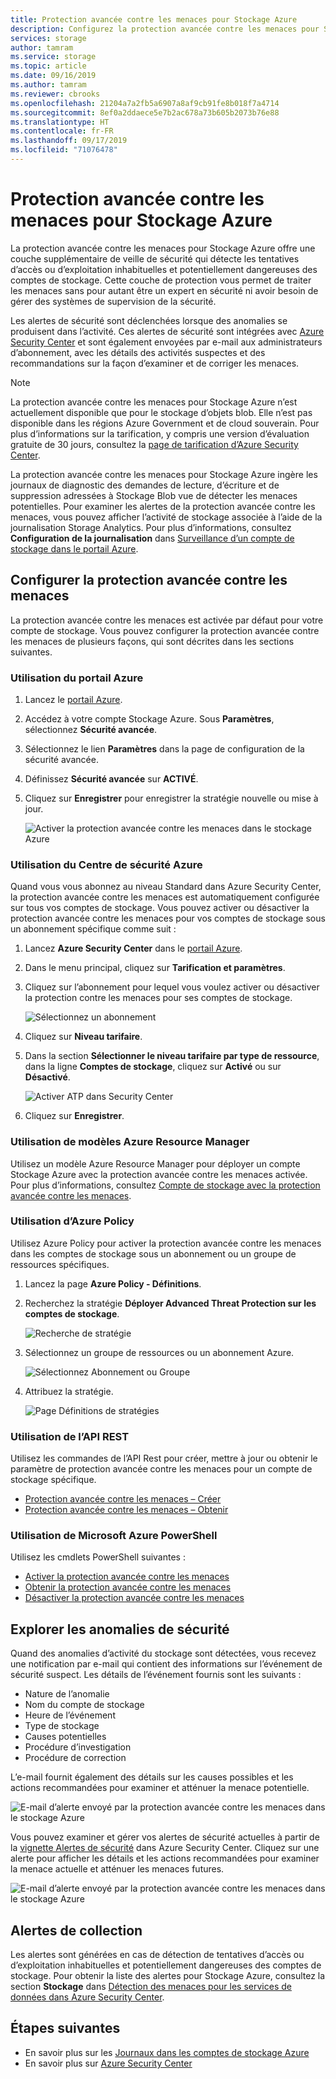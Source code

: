 ```yaml
---
title: Protection avancée contre les menaces pour Stockage Azure
description: Configurez la protection avancée contre les menaces pour Stockage Azure de façon à détecter les anomalies dans l’activité de votre compte et à être notifié en cas de tentatives d’accès potentiellement dangereuses à votre compte.
services: storage
author: tamram
ms.service: storage
ms.topic: article
ms.date: 09/16/2019
ms.author: tamram
ms.reviewer: cbrooks
ms.openlocfilehash: 21204a7a2fb5a6907a8af9cb91fe8b018f7a4714
ms.sourcegitcommit: 8ef0a2ddaece5e7b2ac678a73b605b2073b76e88
ms.translationtype: HT
ms.contentlocale: fr-FR
ms.lasthandoff: 09/17/2019
ms.locfileid: "71076478"
---
```

# <a name="advanced-threat-protection-for-azure-storage"></a>Protection avancée contre les menaces pour Stockage Azure

La protection avancée contre les menaces pour Stockage Azure offre une couche supplémentaire de veille de sécurité qui détecte les tentatives d’accès ou d’exploitation inhabituelles et potentiellement dangereuses des comptes de stockage. Cette couche de protection vous permet de traiter les menaces sans pour autant être un expert en sécurité ni avoir besoin de gérer des systèmes de supervision de la sécurité.

Les alertes de sécurité sont déclenchées lorsque des anomalies se produisent dans l’activité. Ces alertes de sécurité sont intégrées avec [Azure Security Center](https://azure.microsoft.com/services/security-center/) et sont également envoyées par e-mail aux administrateurs d’abonnement, avec les détails des activités suspectes et des recommandations sur la façon d’examiner et de corriger les menaces.

> [!NOTE]
> La protection avancée contre les menaces pour Stockage Azure n’est actuellement disponible que pour le stockage d’objets blob. Elle n’est pas disponible dans les régions Azure Government et de cloud souverain. Pour plus d’informations sur la tarification, y compris une version d’évaluation gratuite de 30 jours, consultez la [page de tarification d’Azure Security Center]( https://azure.microsoft.com/pricing/details/security-center/).

La protection avancée contre les menaces pour Stockage Azure ingère les journaux de diagnostic des demandes de lecture, d’écriture et de suppression adressées à Stockage Blob vue de détecter les menaces potentielles. Pour examiner les alertes de la protection avancée contre les menaces, vous pouvez afficher l’activité de stockage associée à l’aide de la journalisation Storage Analytics. Pour plus d’informations, consultez **Configuration de la journalisation** dans [Surveillance d’un compte de stockage dans le portail Azure](storage-monitor-storage-account.md#configure-logging).

## <a name="set-up-advanced-threat-protection"></a>Configurer la protection avancée contre les menaces

La protection avancée contre les menaces est activée par défaut pour votre compte de stockage. Vous pouvez configurer la protection avancée contre les menaces de plusieurs façons, qui sont décrites dans les sections suivantes.

### <a name="use-the-azure-portal"></a>Utilisation du portail Azure

1. Lancez le [portail Azure](https://portal.azure.com/).
1. Accédez à votre compte Stockage Azure. Sous **Paramètres**, sélectionnez **Sécurité avancée**.
1. Sélectionnez le lien **Paramètres** dans la page de configuration de la sécurité avancée.
1. Définissez **Sécurité avancée** sur **ACTIVÉ**.
1. Cliquez sur **Enregistrer** pour enregistrer la stratégie nouvelle ou mise à jour.

    ![Activer la protection avancée contre les menaces dans le stockage Azure](./media/storage-advanced-threat-protection/storage-advanced-threat-protection-turn-on.png)

### <a name="using-azure-security-center"></a>Utilisation du Centre de sécurité Azure

Quand vous vous abonnez au niveau Standard dans Azure Security Center, la protection avancée contre les menaces est automatiquement configurée sur tous vos comptes de stockage. Vous pouvez activer ou désactiver la protection avancée contre les menaces pour vos comptes de stockage sous un abonnement spécifique comme suit :

1. Lancez **Azure Security Center** dans le [portail Azure](https://portal.azure.com).
1. Dans le menu principal, cliquez sur **Tarification et paramètres**.
1. Cliquez sur l’abonnement pour lequel vous voulez activer ou désactiver la protection contre les menaces pour ses comptes de stockage.

    ![Sélectionnez un abonnement](./media/storage-advanced-threat-protection/storage-advanced-threat-protection-subscription.png)

1. Cliquez sur **Niveau tarifaire**.
1. Dans la section **Sélectionner le niveau tarifaire par type de ressource**, dans la ligne **Comptes de stockage**, cliquez sur **Activé** ou sur **Désactivé**.

    ![Activer ATP dans Security Center](./media/storage-advanced-threat-protection/storage-advanced-threat-protection-pricing2.png)
1. Cliquez sur **Enregistrer**.

### <a name="using-azure-resource-manager-templates"></a>Utilisation de modèles Azure Resource Manager

Utilisez un modèle Azure Resource Manager pour déployer un compte Stockage Azure avec la protection avancée contre les menaces activée. Pour plus d’informations, consultez [Compte de stockage avec la protection avancée contre les menaces](https://azure.microsoft.com/resources/templates/201-storage-advanced-threat-protection-create/).

### <a name="using-an-azure-policy"></a>Utilisation d’Azure Policy

Utilisez Azure Policy pour activer la protection avancée contre les menaces dans les comptes de stockage sous un abonnement ou un groupe de ressources spécifiques.

1. Lancez la page **Azure Policy - Définitions**.

1. Recherchez la stratégie **Déployer Advanced Threat Protection sur les comptes de stockage**.

     ![Recherche de stratégie](./media/storage-advanced-threat-protection/storage-atp-policy-definitions.png)

1. Sélectionnez un groupe de ressources ou un abonnement Azure.

    ![Sélectionnez Abonnement ou Groupe](./media/storage-advanced-threat-protection/storage-atp-policy2.png)

1. Attribuez la stratégie.

    ![Page Définitions de stratégies](./media/storage-advanced-threat-protection/storage-atp-policy1.png)

### <a name="using-the-rest-api"></a>Utilisation de l’API REST

Utilisez les commandes de l’API Rest pour créer, mettre à jour ou obtenir le paramètre de protection avancée contre les menaces pour un compte de stockage spécifique.

* [Protection avancée contre les menaces – Créer](https://docs.microsoft.com/rest/api/securitycenter/advancedthreatprotection/create)
* [Protection avancée contre les menaces – Obtenir](https://docs.microsoft.com/rest/api/securitycenter/advancedthreatprotection/get)

### <a name="using-azure-powershell"></a>Utilisation de Microsoft Azure PowerShell

Utilisez les cmdlets PowerShell suivantes :

* [Activer la protection avancée contre les menaces](https://docs.microsoft.com/powershell/module/az.security/enable-azsecurityadvancedthreatprotection)
* [Obtenir la protection avancée contre les menaces](https://docs.microsoft.com/powershell/module/az.security/get-azsecurityadvancedthreatprotection)
* [Désactiver la protection avancée contre les menaces](https://docs.microsoft.com/powershell/module/az.security/disable-azsecurityadvancedthreatprotection)

## <a name="explore-security-anomalies"></a>Explorer les anomalies de sécurité

Quand des anomalies d’activité du stockage sont détectées, vous recevez une notification par e-mail qui contient des informations sur l’événement de sécurité suspect. Les détails de l’événement fournis sont les suivants :

* Nature de l’anomalie
* Nom du compte de stockage
* Heure de l’événement
* Type de stockage
* Causes potentielles
* Procédure d’investigation
* Procédure de correction

L’e-mail fournit également des détails sur les causes possibles et les actions recommandées pour examiner et atténuer la menace potentielle.

![E-mail d’alerte envoyé par la protection avancée contre les menaces dans le stockage Azure](./media/storage-advanced-threat-protection/storage-advanced-threat-protection-alert-email.png)

Vous pouvez examiner et gérer vos alertes de sécurité actuelles à partir de la [vignette Alertes de sécurité](../../security-center/security-center-managing-and-responding-alerts.md) dans Azure Security Center. Cliquez sur une alerte pour afficher les détails et les actions recommandées pour examiner la menace actuelle et atténuer les menaces futures.

![E-mail d’alerte envoyé par la protection avancée contre les menaces dans le stockage Azure](./media/storage-advanced-threat-protection/storage-advanced-threat-protection-alert.png)

## <a name="protection-alerts"></a>Alertes de collection

Les alertes sont générées en cas de détection de tentatives d’accès ou d’exploitation inhabituelles et potentiellement dangereuses des comptes de stockage. Pour obtenir la liste des alertes pour Stockage Azure, consultez la section **Stockage** dans [Détection des menaces pour les services de données dans Azure Security Center](../../security-center/security-center-alerts-data-services.md#azure-storage).

## <a name="next-steps"></a>Étapes suivantes

* En savoir plus sur les [Journaux dans les comptes de stockage Azure ](/rest/api/storageservices/About-Storage-Analytics-Logging)
* En savoir plus sur [Azure Security Center](../../security-center/security-center-intro.md)

